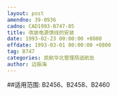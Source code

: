 ```yaml
---
layout: post
amendno: 39-0936
cadno: CAD1993-B747-05
title: 改装电源馈线的安装
date: 1993-02-23 00:00:00 +0800
effdate: 1993-03-01 00:00:00 +0800
tag: B747
categories: 民航华北管理局适航处
author: 边振海
---
```


##适用范围:
B2456、B2458、B2460

